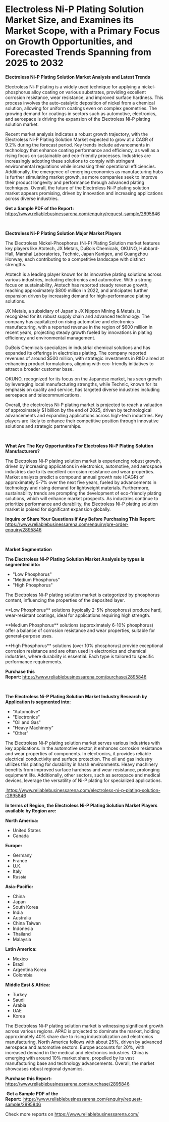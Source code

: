 <p><h1>Electroless Ni-P Plating Solution Market Size, and Examines its Market Scope, with a Primary Focus on Growth Opportunities, and Forecasted Trends Spanning from 2025 to 2032</h1></p><p><strong>Electroless Ni-P Plating Solution Market Analysis and Latest Trends</strong></p>
<p><p>Electroless Ni-P plating is a widely used technique for applying a nickel-phosphorus alloy coating on various substrates, providing excellent corrosion resistance, wear resistance, and improved surface hardness. This process involves the auto-catalytic deposition of nickel from a chemical solution, allowing for uniform coatings even on complex geometries. The growing demand for coatings in sectors such as automotive, electronics, and aerospace is driving the expansion of the Electroless Ni-P plating solution market.</p><p>Recent market analysis indicates a robust growth trajectory, with the Electroless Ni-P Plating Solution Market expected to grow at a CAGR of 9.2% during the forecast period. Key trends include advancements in technology that enhance coating performance and efficiency, as well as a rising focus on sustainable and eco-friendly processes. Industries are increasingly adopting these solutions to comply with stringent environmental regulations while increasing their operational efficiencies. Additionally, the emergence of emerging economies as manufacturing hubs is further stimulating market growth, as more companies seek to improve their product longevity and performance through advanced plating techniques. Overall, the future of the Electroless Ni-P plating solution market appears promising, driven by innovation and increasing applications across diverse industries.</p></p>
<p><strong>Get a Sample PDF of the Report:&nbsp;</strong> <a href="https://www.reliablebusinessarena.com/enquiry/request-sample/2895846?utm_campaign=2221&utm_medium=2&utm_source=Github&utm_content=ia&utm_term=15032025&utm_id=electroless-ni-p-plating-solution">https://www.reliablebusinessarena.com/enquiry/request-sample/2895846</a></p>
<p>&nbsp;</p>
<p><strong>Electroless Ni-P Plating Solution Major Market Players</strong></p>
<p><p>The Electroless Nickel-Phosphorus (Ni-P) Plating Solution market features key players like Atotech, JX Metals, DuBois Chemicals, OKUNO, Hubbard-Hall, Marshal Laboratories, Technic, Japan Kanigen, and Guangzhou Honway, each contributing to a competitive landscape with distinct strengths.</p><p>Atotech is a leading player known for its innovative plating solutions across various industries, including electronics and automotive. With a strong focus on sustainability, Atotech has reported steady revenue growth, reaching approximately $800 million in 2022, and anticipates further expansion driven by increasing demand for high-performance plating solutions.</p><p>JX Metals, a subsidiary of Japan's JX Nippon Mining & Metals, is recognized for its robust supply chain and advanced technology. The company has capitalized on rising automotive and electronics manufacturing, with a reported revenue in the region of $600 million in recent years, projecting steady growth fueled by innovations in plating efficiency and environmental management.</p><p>DuBois Chemicals specializes in industrial chemical solutions and has expanded its offerings in electroless plating. The company reported revenues of around $500 million, with strategic investments in R&D aimed at enhancing product formulations, aligning with eco-friendly initiatives to attract a broader customer base.</p><p>OKUNO, recognized for its focus on the Japanese market, has seen growth by leveraging local manufacturing strengths, while Technic, known for its emphasis on quality and service, has targeted diverse industries including aerospace and telecommunications.</p><p>Overall, the electroless Ni-P plating market is projected to reach a valuation of approximately $1 billion by the end of 2025, driven by technological advancements and expanding applications across high-tech industries. Key players are likely to enhance their competitive position through innovative solutions and strategic partnerships.</p></p>
<p>&nbsp;</p>
<p><strong>What Are The Key Opportunities For Electroless Ni-P Plating Solution Manufacturers?</strong></p>
<p><p>The Electroless Ni-P plating solution market is experiencing robust growth, driven by increasing applications in electronics, automotive, and aerospace industries due to its excellent corrosion resistance and wear properties. Market analysts predict a compound annual growth rate (CAGR) of approximately 5-7% over the next five years, fueled by advancements in technology and rising demand for lightweight materials. Furthermore, sustainability trends are prompting the development of eco-friendly plating solutions, which will enhance market prospects. As industries continue to prioritize performance and durability, the Electroless Ni-P plating solution market is poised for significant expansion globally.</p></p>
<p><strong>Inquire or Share Your Questions If Any Before Purchasing This Report:</strong> <a href="https://www.reliablebusinessarena.com/enquiry/pre-order-enquiry/2895846?utm_campaign=2221&utm_medium=2&utm_source=Github&utm_content=ia&utm_term=15032025&utm_id=electroless-ni-p-plating-solution">https://www.reliablebusinessarena.com/enquiry/pre-order-enquiry/2895846</a></p>
<p>&nbsp;</p>
<p><strong>Market Segmentation</strong></p>
<p><strong>The Electroless Ni-P Plating Solution Market Analysis by types is segmented into:</strong></p>
<p><ul><li>"Low Phosphorus"</li><li>"Medium Phosphorus"</li><li>"High Phosphorus"</li></ul></p>
<p><p>The Electroless Ni-P plating solution market is categorized by phosphorus content, influencing the properties of the deposited layer. </p><p>**Low Phosphorus** solutions (typically 2-5% phosphorus) produce hard, wear-resistant coatings, ideal for applications requiring high strength.</p><p>**Medium Phosphorus** solutions (approximately 6-10% phosphorus) offer a balance of corrosion resistance and wear properties, suitable for general-purpose uses.</p><p>**High Phosphorus** solutions (over 10% phosphorus) provide exceptional corrosion resistance and are often used in electronics and chemical industries, where durability is essential. Each type is tailored to specific performance requirements.</p></p>
<p><strong>Purchase this Report:&nbsp;</strong><a href="https://www.reliablebusinessarena.com/purchase/2895846?utm_campaign=2221&utm_medium=2&utm_source=Github&utm_content=ia&utm_term=15032025&utm_id=electroless-ni-p-plating-solution">https://www.reliablebusinessarena.com/purchase/2895846</a></p>
<p>&nbsp;</p>
<p><strong>The Electroless Ni-P Plating Solution Market Industry Research by Application is segmented into:</strong></p>
<p><ul><li>"Automotive"</li><li>"Electronics"</li><li>"Oil and Gas"</li><li>"Heavy Machinery"</li><li>"Other"</li></ul></p>
<p><p>The Electroless Ni-P plating solution market serves various industries with key applications. In the automotive sector, it enhances corrosion resistance and wear properties of components. In electronics, it provides reliable electrical conductivity and surface protection. The oil and gas industry utilizes this plating for durability in harsh environments. Heavy machinery benefits from improved surface hardness and wear resistance, prolonging equipment life. Additionally, other sectors, such as aerospace and medical devices, leverage the versatility of Ni-P plating for specialized applications.</p></p>
<p><a href="https://www.reliablebusinessarena.com/electroless-ni-p-plating-solution-r2895846?utm_campaign=2221&utm_medium=2&utm_source=Github&utm_content=ia&utm_term=15032025&utm_id=electroless-ni-p-plating-solution">&nbsp;https://www.reliablebusinessarena.com/electroless-ni-p-plating-solution-r2895846</a></p>
<p><strong>In terms of Region, the Electroless Ni-P Plating Solution Market Players available by Region are:</strong></p>
<p>
    <p> <strong> North America: </strong>
        <ul>
            <li>United States</li>
            <li>Canada</li>
        </ul>
        </p> 
    <p> <strong> Europe: </strong>
        <ul>
            <li>Germany</li>
            <li>France</li>
            <li>U.K.</li>
            <li>Italy</li>
            <li>Russia</li>
        </ul>
        </p> 
    <p> <strong> Asia-Pacific: </strong>
        <ul>
            <li>China</li>
            <li>Japan</li>
            <li>South Korea</li>
            <li>India</li>
            <li>Australia</li>
            <li>China Taiwan</li>
            <li>Indonesia</li>
            <li>Thailand</li>
            <li>Malaysia</li>
        </ul>
        </p> 
    <p> <strong> Latin America: </strong>
        <ul>
            <li>Mexico</li>
            <li>Brazil</li>
            <li>Argentina Korea</li>
            <li>Colombia</li>
        </ul>
        </p> 
    <p> <strong> Middle East & Africa: </strong>
        <ul>
            <li>Turkey</li>
            <li>Saudi</li>
            <li>Arabia</li>
            <li>UAE</li>
            <li>Korea</li>
        </ul>
    </p>
    </p>
<p><p>The Electroless Ni-P plating solution market is witnessing significant growth across various regions. APAC is projected to dominate the market, holding approximately 40% share due to rising industrialization and electronics manufacturing. North America follows with about 25%, driven by advanced aerospace and automotive sectors. Europe accounts for 20%, with increased demand in the medical and electronics industries. China is emerging with around 10% market share, propelled by its vast manufacturing base and technology advancements. Overall, the market showcases robust regional dynamics.</p></p>
<p><strong>Purchase this Report: </strong><a href="https://www.reliablebusinessarena.com/purchase/2895846?utm_campaign=2221&utm_medium=2&utm_source=Github&utm_content=ia&utm_term=15032025&utm_id=electroless-ni-p-plating-solution">https://www.reliablebusinessarena.com/purchase/2895846</a></p>
<p>&nbsp;<strong>Get a Sample PDF of the Report:&nbsp;&nbsp;</strong><a href="https://www.reliablebusinessarena.com/enquiry/request-sample/2895846?utm_campaign=2221&utm_medium=2&utm_source=Github&utm_content=ia&utm_term=15032025&utm_id=electroless-ni-p-plating-solution">https://www.reliablebusinessarena.com/enquiry/request-sample/2895846</a></p>
<p><strong></strong></p>
<p>Check more reports on <a href="https://www.reliablebusinessarena.com/?utm_campaign=2221&utm_medium=2&utm_source=Github&utm_content=ia&utm_term=15032025&utm_id=electroless-ni-p-plating-solution">https://www.reliablebusinessarena.com/</a></p>